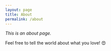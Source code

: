 ```yaml
---
layout: page
title: About
permalink: /about
---
```


*This is an about page.*

Feel free to tell the world about what you love! 😍